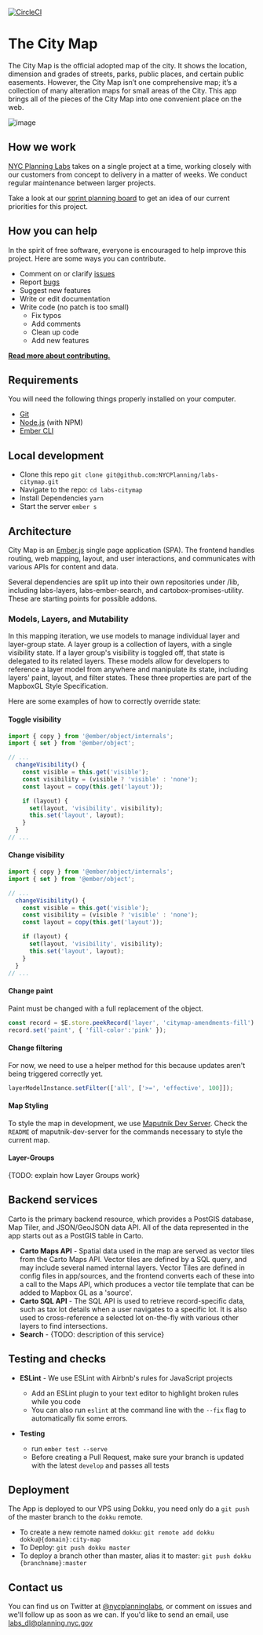 [![CircleCI](https://circleci.com/gh/NYCPlanning/labs-citymap/tree/develop.svg?style=svg)](https://circleci.com/gh/NYCPlanning/labs-citymap/tree/develop)

# The City Map

The City Map is the official adopted map of the city. It shows the location, dimension and grades of streets, parks, public places, and certain public easements. However, the City Map isn’t one comprehensive map; it’s a collection of many alteration maps for small areas of the City. This app brings all of the pieces of the City Map into one convenient place on the web.

![image](https://user-images.githubusercontent.com/409279/38562480-b1a12a7c-3ca8-11e8-91b1-2c4ee3286130.png)

## How we work

[NYC Planning Labs](https://planninglabs.nyc) takes on a single project at a time, working closely with our customers from concept to delivery in a matter of weeks.  We conduct regular maintenance between larger projects.  

Take a look at our [sprint planning board](https://waffle.io/NYCPlanning/labs-citymap) to get an idea of our current priorities for this project.

## How you can help

In the spirit of free software, everyone is encouraged to help improve this project.  Here are some ways you can contribute.

- Comment on or clarify [issues](https://github.com/NYCPlanning/labs-citymap/issues)
- Report [bugs](https://github.com/NYCPlanning/labs-citymap/issues?q=is%3Aopen+is%3Aissue+label%3Abug)
- Suggest new features
- Write or edit documentation
- Write code (no patch is too small)
  - Fix typos
  - Add comments
  - Clean up code
  - Add new features

**[Read more about contributing.](CONTRIBUTING.md)**

## Requirements

You will need the following things properly installed on your computer.

- [Git](https://git-scm.com/)
- [Node.js](https://nodejs.org/) (with NPM)
- [Ember CLI](https://ember-cli.com/)

## Local development

- Clone this repo `git clone git@github.com:NYCPlanning/labs-citymap.git`
- Navigate to the repo: `cd labs-citymap`
- Install Dependencies `yarn`
- Start the server `ember s`

## Architecture

City Map is an [Ember.js](https://www.emberjs.com/) single page application (SPA). The frontend handles routing, web mapping, layout, and user interactions, and communicates with various APIs for content and data.

Several dependencies are split up into their own repositories under /lib, including labs-layers, labs-ember-search, and cartobox-promises-utility. These are starting points for possible addons. 

### Models, Layers, and Mutability
In this mapping iteration, we use models to manage individual layer and layer-group state. A layer group is a collection of layers, with a single visibility state. If a layer group's visibility is toggled off, that state is delegated to its related layers. These models allow for developers to reference a layer model from anywhere and manipulate its state, including layers' paint, layout, and filter states. These three properties are part of the MapboxGL Style Specification. 

Here are some examples of how to correctly override state:

#### Toggle visibility
```javascript
import { copy } from '@ember/object/internals';
import { set } from '@ember/object';

// ...
  changeVisibility() {
    const visible = this.get('visible');
    const visibility = (visible ? 'visible' : 'none');
    const layout = copy(this.get('layout'));

    if (layout) {
      set(layout, 'visibility', visibility);
      this.set('layout', layout);
    }
  }
// ...
```    

#### Change visibility
```javascript
import { copy } from '@ember/object/internals';
import { set } from '@ember/object';

// ...
  changeVisibility() {
    const visible = this.get('visible');
    const visibility = (visible ? 'visible' : 'none');
    const layout = copy(this.get('layout'));

    if (layout) {
      set(layout, 'visibility', visibility);
      this.set('layout', layout);
    }
  }
// ...
```    

#### Change paint
Paint must be changed with a full replacement of the object.
```javascript
const record = $E.store.peekRecord('layer', 'citymap-amendments-fill')
record.set('paint', { 'fill-color':'pink' });
```

#### Change filtering
For now, we need to use a helper method for this because updates aren't being triggered correctly yet.

```javascript
layerModelInstance.setFilter(['all', ['>=', 'effective', 100]]);
```

#### Map Styling

To style the map in development, we use [Maputnik Dev Server](https://github.com/NYCPlanning/labs-maputnik-dev-server). Check the `README` of maputnik-dev-server for the commands necessary to style the current map.

#### Layer-Groups

{TODO: explain how Layer Groups work}

## Backend services

Carto is the primary backend resource, which provides a PostGIS database, Map Tiler, and JSON/GeoJSON data API. All of the data represented in the app starts out as a PostGIS table in Carto.

- **Carto Maps API** - Spatial data used in the map are served as vector tiles from the Carto Maps API. Vector tiles are defined by a SQL query, and may include several named internal layers. Vector Tiles are defined in config files in app/sources, and the frontend converts each of these into a call to the Maps API, which produces a vector tile template that can be added to Mapbox GL as a 'source'.
- **Carto SQL API** - The SQL API is used to retrieve record-specific data, such as tax lot details when a user navigates to a specific lot. It is also used to cross-reference a selected lot on-the-fly with various other layers to find intersections.
- **Search** - {TODO: description of this service}

## Testing and checks

- **ESLint** - We use ESLint with Airbnb's rules for JavaScript projects
  - Add an ESLint plugin to your text editor to highlight broken rules while you code
  - You can also run `eslint` at the command line with the `--fix` flag to automatically fix some errors.

- **Testing**
  - run `ember test --serve`
  - Before creating a Pull Request, make sure your branch is updated with the latest `develop` and passes all tests

## Deployment

The App is deployed to our VPS using Dokku, you need only do a `git push` of the master branch to the `dokku` remote.

- To create a new remote named `dokku`: `git remote add dokku dokku@{domain}:city-map`
- To Deploy: `git push dokku master`
- To deploy a branch other than master, alias it to master: `git push dokku {branchname}:master`

## Contact us

You can find us on Twitter at [@nycplanninglabs](https://twitter.com/nycplanninglabs), or comment on issues and we'll follow up as soon as we can. If you'd like to send an email, use [labs_dl@planning.nyc.gov](mailto:labs_dl@planning.nyc.gov)
